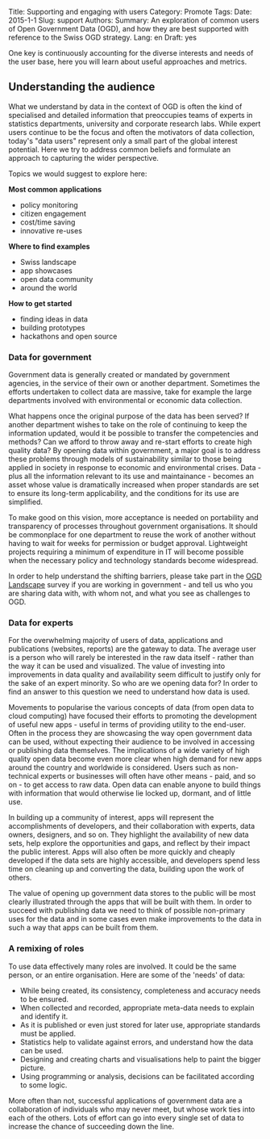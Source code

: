Title: Supporting and engaging with users
Category: Promote
Tags:
Date: 2015-1-1
Slug: support
Authors:
Summary: An exploration of common users of Open Government Data (OGD), and how they are best supported with reference to the Swiss OGD strategy.
Lang: en
Draft: yes


One key is continuously accounting for the diverse interests and needs of the user base, here you will learn about useful approaches and metrics.

## Understanding the audience

What we understand by data in the context of OGD is often the kind of specialised and detailed information that preoccupies teams of experts in statistics departments, university and corporate research labs. While expert users continue to be the focus and often the motivators of data collection, today's "data users" represent only a small part of the global interest potential. Here we try to address common beliefs and formulate an approach to capturing the wider perspective.

Topics we would suggest to explore here:

**Most common applications**

- policy monitoring
- citizen engagement
- cost/time saving
- innovative re-uses

**Where to find examples**

- Swiss landscape
- app showcases
- open data community
- around the world

**How to get started**

- finding ideas in data
- building prototypes
- hackathons and open source

### Data for government

Government data is generally created or mandated by government agencies, in the service of their own or another department. Sometimes the efforts undertaken to collect data are massive, take for example the large departments involved with environmental or economic data collection.

What happens once the original purpose of the data has been served? If another department wishes to take on the role of continuing to keep the information updated, would it be possible to transfer the competencies and methods? Can we afford to throw away and re-start efforts to create high quality data? By opening data within government, a major goal is to address these problems through models of sustainability similar to those being applied in society in response to economic and environmental crises. Data - plus all the information relevant to its use and maintainance - becomes an asset whose value is dramatically increased when proper standards are set to ensure its long-term applicability, and the conditions for its use are simplified.

To make good on this vision, more acceptance is needed on portability and transparency of processes throughout government organisations. It should be commonplace for one department to reuse the work of another without having to wait for weeks for permission or budget approval. Lightweight projects requiring a minimum of expenditure in IT will become possible when the necessary policy and technology standards become widespread.

In order to help understand the shifting barriers, please take part in the [OGD Landscape](landscape) survey if you are working in government - and tell us who you are sharing data with, with whom not, and what you see as challenges to OGD.

### Data for experts

For the overwhelming majority of users of data, applications and publications (websites, reports) are the gateway to data. The average user is a person who will rarely be interested in the raw data itself - rather than the way it can be used and visualized. The value of investing into improvements in data quality and availability seem difficult to justify only for the sake of an expert minority. So who are we opening data for? In order to find an answer to this question we need to understand how data is used.

Movements to popularise the various concepts of data (from open data to cloud computing) have focused their efforts to promoting the development of useful new apps - useful in terms of providing utility to the end-user. Often in the process they are showcasing the way open government data can be used, without expecting their audience to be involved in accessing or publishing data themselves. The implications of a wide variety of high quality open data become even more clear when high demand for new apps around the country and worldwide is considered. Users such as non-technical experts or businesses will often have other means - paid, and so on - to get access to raw data. Open data can enable anyone to build things with information that would otherwise lie locked up, dormant, and of little use.

In building up a community of interest, apps will represent the accomplishments of developers, and their collaboration with experts, data owners, designers, and so on. They highlight the availability of new data sets, help explore the opportunities and gaps, and reflect by their impact the public interest. Apps will also often be more quickly and cheaply developed if the data sets are highly accessible, and developers spend less time on cleaning up and converting the data, building upon the work of others.

The value of opening up government data stores to the public will be most clearly illustrated through the apps that will be built with them. In order to succeed with publishing data we need to think of possible non-primary uses for the data and in some cases even make improvements to the data in such a way that apps can be built from them.

### A remixing of roles

To use data effectively many roles are involved. It could be the same person, or an entire organisation. Here are some of the 'needs' of data:

- While being created, its consistency, completeness and accuracy needs to be ensured.
- When collected and recorded, appropriate meta-data needs to explain and identify it.
- As it is published or even just stored for later use, appropriate standards must be applied.
- Statistics help to validate against errors, and understand how the data can be used.
- Designing and creating charts and visualisations help to paint the bigger picture.
- Using programming or analysis, decisions can be facilitated according to some logic.

More often than not, successful applications of government data are a collaboration of individuals who may never meet, but whose work ties into each of the others. Lots of effort can go into every single set of data to increase the chance of succeeding down the line.
